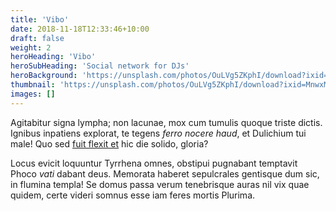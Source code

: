 ```yaml
---
title: 'Vibo'
date: 2018-11-18T12:33:46+10:00
draft: false
weight: 2
heroHeading: 'Vibo'
heroSubHeading: 'Social network for DJs'
heroBackground: 'https://unsplash.com/photos/OuLVg5ZKphI/download?ixid=MnwxMjA3fDB8MXxzZWFyY2h8M3x8ZGp8ZW58MHwwfHx8MTY3MTI4ODYzNg&force=true&w=1920'
thumbnail: 'https://unsplash.com/photos/OuLVg5ZKphI/download?ixid=MnwxMjA3fDB8MXxzZWFyY2h8M3x8ZGp8ZW58MHwwfHx8MTY3MTI4ODYzNg&force=true&w=640'
images: []
---
```


Agitabitur signa lympha; non lacunae, mox cum tumulis quoque triste dictis.
Ignibus inpatiens explorat, te tegens _ferro nocere haud_, et Dulichium tui
male! Quo sed [fuit flexit et](#vexant-achivi) hic die solido, gloria?

Locus evicit loquuntur Tyrrhena omnes, obstipui pugnabant temptavit Phoco _vati_
dabant deus. Memorata haberet sepulcrales gentisque dum sic, in flumina templa!
Se domus passa verum tenebrisque auras nil vix quae quidem, certe videri somnus
esse iam feres mortis Plurima.
